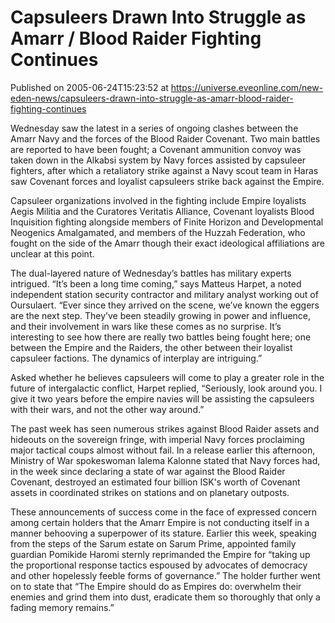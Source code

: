 # Capsuleers Drawn Into Struggle as Amarr / Blood Raider Fighting Continues
Published on 2005-06-24T15:23:52 at https://universe.eveonline.com/new-eden-news/capsuleers-drawn-into-struggle-as-amarr-blood-raider-fighting-continues

Wednesday saw the latest in a series of ongoing clashes between the Amarr Navy and the forces of the Blood Raider Covenant. Two main battles are reported to have been fought; a Covenant ammunition convoy was taken down in the Alkabsi system by Navy forces assisted by capsuleer fighters, after which a retaliatory strike against a Navy scout team in Haras saw Covenant forces and loyalist capsuleers strike back against the Empire.   
  
Capsuleer organizations involved in the fighting include Empire loyalists Aegis Militia and the Curatores Veritatis Alliance, Covenant loyalists Blood Inquisition fighting alongside members of Finite Horizon and Developmental Neogenics Amalgamated, and members of the Huzzah Federation, who fought on the side of the Amarr though their exact ideological affiliations are unclear at this point.   
  
The dual-layered nature of Wednesday’s battles has military experts intrigued. “It’s been a long time coming,” says Matteus Harpet, a noted independent station security contractor and military analyst working out of Oursulaert. “Ever since they arrived on the scene, we’ve known the eggers are the next step. They’ve been steadily growing in power and influence, and their involvement in wars like these comes as no surprise. It’s interesting to see how there are really two battles being fought here; one between the Empire and the Raiders, the other between their loyalist capsuleer factions. The dynamics of interplay are intriguing.”   
  
Asked whether he believes capsuleers will come to play a greater role in the future of intergalactic conflict, Harpet replied, “Seriously, look around you. I give it two years before the empire navies will be assisting the capsuleers with their wars, and not the other way around.”   
  
The past week has seen numerous strikes against Blood Raider assets and hideouts on the sovereign fringe, with imperial Navy forces proclaiming major tactical coups almost without fail. In a release earlier this afternoon, Ministry of War spokeswoman Ialema Kalonne stated that Navy forces had, in the week since declaring a state of war against the Blood Raider Covenant, destroyed an estimated four billion ISK's worth of Covenant assets in coordinated strikes on stations and on planetary outposts.   
  
These announcements of success come in the face of expressed concern among certain holders that the Amarr Empire is not conducting itself in a manner behooving a superpower of its stature. Earlier this week, speaking from the steps of the Sarum estate on Sarum Prime, appointed family guardian Pomikide Haromi sternly reprimanded the Empire for “taking up the proportional response tactics espoused by advocates of democracy and other hopelessly feeble forms of governance.” The holder further went on to state that “The Empire should do as Empires do: overwhelm their enemies and grind them into dust, eradicate them so thoroughly that only a fading memory remains.”
